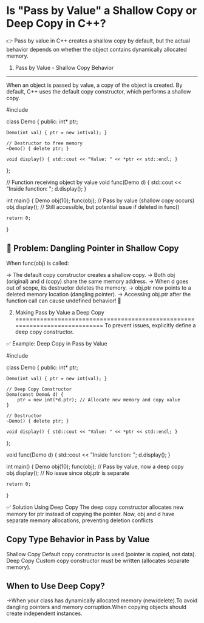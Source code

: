 Is "Pass by Value" a Shallow Copy or Deep Copy in C++?
===============================================================

👉 Pass by value in C++ creates a shallow copy by default, but the actual behavior depends on whether the object contains dynamically allocated memory.

1. Pass by Value - Shallow Copy Behavior
---------------------------------------------------
When an object is passed by value, a copy of the object is created. By default, C++ uses the default copy constructor, which performs a shallow copy.

#include <iostream>

class Demo {
public:
    int* ptr;

    Demo(int val) { ptr = new int(val); }

    // Destructor to free memory
    ~Demo() { delete ptr; }

    void display() { std::cout << "Value: " << *ptr << std::endl; }
};

// Function receiving object by value
void func(Demo d) {
    std::cout << "Inside function: ";
    d.display();
}

int main() {
    Demo obj(10);
    func(obj); // Pass by value (shallow copy occurs)
    obj.display(); // Still accessible, but potential issue if deleted in func()

    return 0;
}


🔴 Problem: Dangling Pointer in Shallow Copy
--------------------------------------------------
When func(obj) is called:

->  The default copy constructor creates a shallow copy.
->  Both obj (original) and d (copy) share the same memory address.
->  When d goes out of scope, its destructor deletes the memory.
->  obj.ptr now points to a deleted memory location (dangling pointer).
->  Accessing obj.ptr after the function call can cause undefined behavior! 🚨


2. Making Pass by Value a Deep Copy
============================================================================
To prevent issues, explicitly define a deep copy constructor.

✅ Example: Deep Copy in Pass by Value

#include <iostream>

class Demo {
public:
    int* ptr;

    Demo(int val) { ptr = new int(val); }

    // Deep Copy Constructor
    Demo(const Demo& d) {
        ptr = new int(*d.ptr); // Allocate new memory and copy value
    }

    // Destructor
    ~Demo() { delete ptr; }

    void display() { std::cout << "Value: " << *ptr << std::endl; }
};

void func(Demo d) {
    std::cout << "Inside function: ";
    d.display();
}

int main() {
    Demo obj(10);
    func(obj); // Pass by value, now a deep copy
    obj.display(); // No issue since obj.ptr is separate

    return 0;
}

✅ Solution Using Deep Copy
The deep copy constructor allocates new memory for ptr instead of copying the pointer.
Now, obj and d have separate memory allocations, preventing deletion conflicts


Copy Type	    Behavior in Pass by Value
----------------------------------------------------------------------------------------
Shallow Copy	Default copy constructor is used (pointer is copied, not data).
Deep Copy	    Custom copy constructor must be written (allocates separate memory).


When to Use Deep Copy?
------------------------------
->When your class has dynamically allocated memory (new/delete).To avoid dangling pointers and memory corruption.When copying objects should create independent instances.

